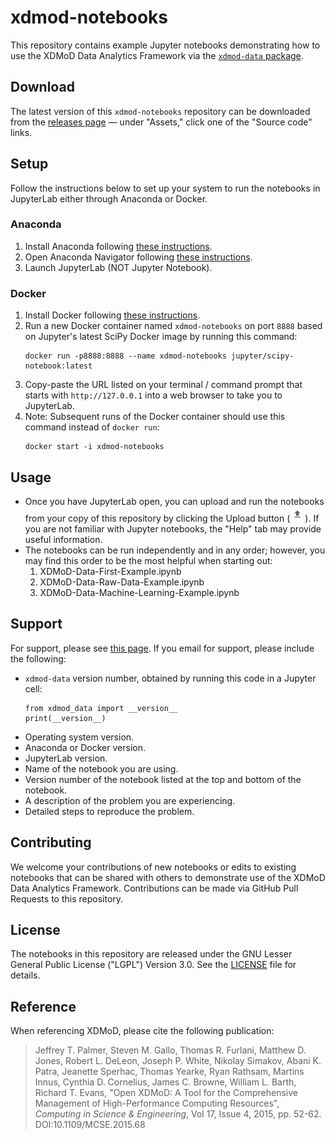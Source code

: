 # xdmod-notebooks
This repository contains example Jupyter notebooks demonstrating how to use the XDMoD Data Analytics Framework via the [`xdmod-data` package](https://pypi.org/project/xdmod-data/).

## Download
The latest version of this `xdmod-notebooks` repository can be downloaded from the [releases page](https://github.com/ubccr/xdmod-notebooks/releases) — under "Assets," click one of the "Source code" links.

## Setup
Follow the instructions below to set up your system to run the notebooks in JupyterLab either through Anaconda or Docker.

### Anaconda
1. Install Anaconda following [these instructions](https://docs.anaconda.com/free/anaconda/install/index.html).
1. Open Anaconda Navigator following [these instructions](https://docs.anaconda.com/free/anaconda/install/verify-install/).
1. Launch JupyterLab (NOT Jupyter Notebook).

### Docker
1. Install Docker following [these instructions](https://docs.docker.com/engine/install/).
1. Run a new Docker container named `xdmod-notebooks` on port `8888` based on Jupyter's latest SciPy Docker image by running this command:
    ```
    docker run -p8888:8888 --name xdmod-notebooks jupyter/scipy-notebook:latest
    ```
1. Copy-paste the URL listed on your terminal / command prompt that starts with `http://127.0.0.1` into a web browser to take you to JupyterLab.
1. Note: Subsequent runs of the Docker container should use this command instead of `docker run`:
    ```
    docker start -i xdmod-notebooks
    ```

## Usage
* Once you have JupyterLab open, you can upload and run the notebooks from your copy of this repository by clicking the Upload button (![Screenshot of upload button](docs/img/jupyter-upload.jpg)). If you are not familiar with Jupyter notebooks, the "Help" tab may provide useful information.
* The notebooks can be run independently and in any order; however, you may find this order to be the most helpful when starting out:
    1. XDMoD-Data-First-Example.ipynb
    1. XDMoD-Data-Raw-Data-Example.ipynb
    1. XDMoD-Data-Machine-Learning-Example.ipynb

## Support
For support, please see [this page](https://open.xdmod.org/support.html). If you email for support, please include the following:
* `xdmod-data` version number, obtained by running this code in a Jupyter cell:
    ```
    from xdmod_data import __version__
    print(__version__)
    ```
* Operating system version.
* Anaconda or Docker version.
* JupyterLab version.
* Name of the notebook you are using.
* Version number of the notebook listed at the top and bottom of the notebook.
* A description of the problem you are experiencing.
* Detailed steps to reproduce the problem.

## Contributing
We welcome your contributions of new notebooks or edits to existing notebooks that can be shared with others to demonstrate use of the XDMoD Data Analytics Framework. Contributions can be made via GitHub Pull Requests to this repository.

## License
The notebooks in this repository are released under the GNU Lesser General Public License ("LGPL") Version 3.0. See the [LICENSE](LICENSE) file for details.

## Reference
When referencing XDMoD, please cite the following publication:

> Jeffrey T. Palmer, Steven M. Gallo, Thomas R. Furlani, Matthew D. Jones, Robert L. DeLeon, Joseph P. White, Nikolay Simakov, Abani K. Patra, Jeanette Sperhac, Thomas Yearke, Ryan Rathsam, Martins Innus, Cynthia D. Cornelius, James C. Browne, William L. Barth, Richard T. Evans, "Open XDMoD: A Tool for the Comprehensive Management of High-Performance Computing Resources", *Computing in Science & Engineering*, Vol 17, Issue 4, 2015, pp. 52-62. DOI:10.1109/MCSE.2015.68

